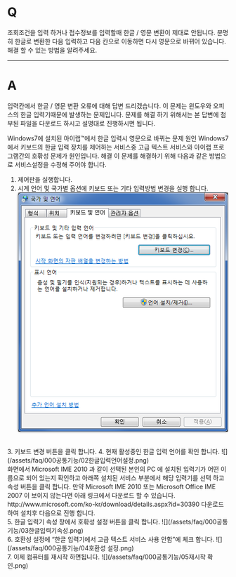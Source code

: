 # Q

조회조건을 입력 하거나 접수정보를 입력할때 한글 / 영문 변환이 제대로 안됩니다.
분명히 한글로 변환한 다음 입력하고 다음 칸으로 이동하면 다시 영문으로 바뀌어 있습니다.
해결 할 수 있는 방법을 알려주세요.

***

# A
입력칸에서 한글 / 영문 변환 오류에 대해 답변 드리겠습니다.
이 문제는 윈도우와 오피스의 한글 입력기때문에 발생하는 문제입니다.
문제를 해결 하기 위해서는 본 답변에 첨부된 파일을 다운로드 하시고 설명대로 진행하시면 됩니다.

Windows7에 설치된 아이랩™에서
한글 입력시 영문으로 바뀌는 문제
원인
Windows7에서 키보드의 한글 입력 장치를 제어하는 서비스중 고급 텍스트 서비스와 아이랩 프로그램간의 호홖성 문제가 원인입니다.
해결
이 문제를 해결하기 위해 다음과 같은 방법으로 서비스설정을 수정해 주어야 합니다.
1. 제어판을 실행합니다.
2. 시계 언어 및 국가별 옵션에 키보드 또는 기타 입력방법 변경을 실행 합니다.
![](/assets/faq/000공통기능/01키보드변경.png)
<br>
3. 키보드 변경 버튼을 클릭 합니다.
4. 현재 활성중인 한글 입력 언어를 확인 합니다.
![](/assets/faq/000공통기능/02한글입력언어설정.png)
<br>
화면에서 Microsoft IME 2010 과 같이 선택된 본인의 PC 에 설치된 입력기가
어떤 이름으로 되어 있는지 확인하고 아래쪽 설치된 서비스 부분에서 해당
입력기를 선택 하고 속성 버튼을 클릭 합니다.
만약 Microsoft IME 2010 또는 Microsoft Office IME 2007 이 보이지 않는다면
아래 링크에서 다운로드 할 수 있습니다.
http://www.microsoft.com/ko-kr/download/details.aspx?id=30390
다운로드 하여 설치후 다음으로 진행 합니다.
<br>
5. 한글 입력기 속성 창에서 호홖성 설정 버튼을 클릭 합니다.
![](/assets/faq/000공통기능/03한글입력기속성.png)
<br>
6. 호환성 설정에 “한글 입력기에서 고급 텍스트 서비스 사용 안함”에 체크 합니다.
![](/assets/faq/000공통기능/04호환성 설정.png)
<br>
7. 이제 컴퓨터를 재시작 하면됩니다.
![](/assets/faq/000공통기능/05재시작 확인.png)   